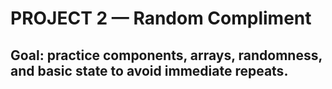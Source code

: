 # PROJECT 2 — Random Compliment 
## Goal: practice components, arrays, randomness, and basic state to avoid immediate repeats.